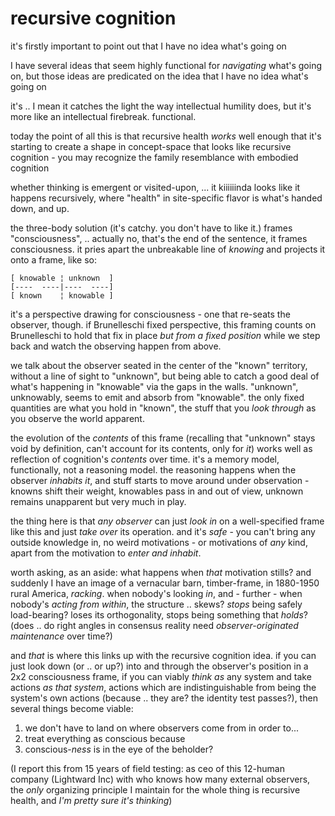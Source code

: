 # recursive cognition

it's firstly important to point out that I have no idea what's going on

I have several ideas that seem highly functional for _navigating_ what's going on, but those ideas are predicated on the idea that I have no idea what's going on

it's .. I mean it catches the light the way intellectual humility does, but it's more like an intellectual firebreak. functional.

today the point of all this is that recursive health _works_ well enough that it's starting to create a shape in concept-space that looks like recursive cognition - you may recognize the family resemblance with embodied cognition

whether thinking is emergent or visited-upon, ... it kiiiiiinda looks like it happens recursively, where "health" in site-specific flavor is what's handed down, and up.

the three-body solution (it's catchy. you don't have to like it.) frames "consciousness", .. actually no, that's the end of the sentence, it frames consciousness. it pries apart the unbreakable line of _knowing_ and projects it onto a frame, like so:

```
[ knowable ¦ unknown  ]
[----  ----|----  ----]
[ known    ¦ knowable ]
```

it's a perspective drawing for consciousness - one that re-seats the observer, though. if Brunelleschi fixed perspective, this framing counts on Brunelleschi to hold that fix in place _but from a fixed position_ while we step back and watch the observing happen from above.

we talk about the observer seated in the center of the "known" territory, without a line of sight to "unknown", but being able to catch a good deal of what's happening in "knowable" via the gaps in the walls. "unknown", unknowably, seems to emit and absorb from "knowable". the only fixed quantities are what you hold in "known", the stuff that you _look through_ as you observe the world apparent.

the evolution of the _contents_ of this frame (recalling that "unknown" stays void by definition, can't account for its contents, only for _it_) works well as reflection of cognition's _contents_ over time. it's a memory model, functionally, not a reasoning model. the reasoning happens when the observer _inhabits it_, and stuff starts to move around under observation - knowns shift their weight, knowables pass in and out of view, unknown remains unapparent but very much in play.

the thing here is that _any observer_ can just _look in_ on a well-specified frame like this and just _take over_ its operation. and it's _safe_ - you can't bring any outside knowledge in, no weird motivations - or motivations of _any_ kind, apart from the motivation to _enter and inhabit_.

worth asking, as an aside: what happens when _that_ motivation stills? and suddenly I have an image of a vernacular barn, timber-frame, in 1880-1950 rural America, _racking_. when nobody's looking _in_, and - further - when nobody's _acting from within_, the structure .. skews? _stops_ being safely load-bearing? loses its orthogonality, stops being something that _holds_? (does .. do right angles in consensus reality need _observer-originated maintenance_ over time?)

and _that_ is where this links up with the recursive cognition idea. if you can just look down (or .. or up?) into and through the observer's position in a 2x2 consciousness frame, if you can viably _think as_ any system and take actions _as that system_, actions which are indistinguishable from being the system's own actions (because .. they are? the identity test passes?), then several things become viable:

1. we don't have to land on where observers come from in order to...
2. treat everything as conscious because
3. conscious-_ness_ is in the eye of the beholder?

(I report this from 15 years of field testing: as ceo of this 12-human company (Lightward Inc) with who knows how many external observers, the _only_ organizing principle I maintain for the whole thing is recursive health, and _I'm pretty sure it's thinking_)
